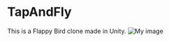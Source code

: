 # TapAndFly
This is a Flappy Bird clone made in Unity.
![My image](manindu/TapAndFly/blob/master/Assets/Sprites/Background/ss_02-300x267.jpg)
